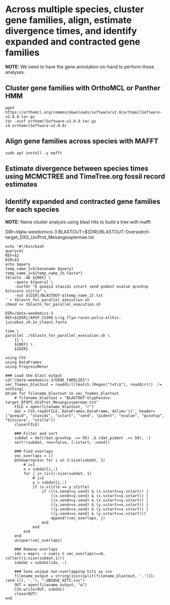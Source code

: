 # Across multiple species, cluster gene families, align, estimate divergence times, and identify expanded and contracted gene families

**NOTE:** We need to have the gene annotation on-hand to perform these analyses.

## Cluster gene families with OrthoMCL or Panther HMM
```{sh}
wget https://orthomcl.org/common/downloads/software/v2.0/orthomclSoftware-v2.0.9.tar.gz
tar -xvzf orthomclSoftware-v2.0.9.tar.gz
cd orthomclSoftware-v2.0.9/
```

## Align gene families across species with MAFFT
```{sh}
sudo apt install -y mafft
```

## Estimate divergence between species times using MCMCTREE and TimeTree.org fossil record estimates


## Identify expanded and contracted gene families for each species


**NOTE:** Naive cluster analysis using blast hits to build a tree with mafft

DIR=/data-weedomics-3
BLASTOUT=${DIR}/BLASTOUT-Overwatch-target_DXS_UniProt_Mesangiospermae.txt

```{sh}
echo '#!/bin/bash
query=$1
REF=$2
DIR=$3
echo $query
temp_name_1=$(basename $query)
temp_name_2=${temp_name_1%.fasta*}
tblastn -db ${REF} \
    -query ${query} \
    -outfmt "6 qseqid staxids sstart send pident evalue qcovhsp bitscore stitle" \
    -out ${DIR}/BLASTOUT-${temp_name_2}.txt
' > tblastn_for_parallel_execution.sh
chmod +x tblastn_for_parallel_execution.sh

DIR=/data-weedomics-3
REF=${DIR}/APGP_CSIRO_Lrig_flye-racon-polca-allhic-juicebox_v0.1n_clean1.fasta 

time \
parallel ./tblastn_for_parallel_execution.sh \
    {} \
    ${REF} \
    ${DIR}
```

```{julia}
using CSV
using DataFrames
using ProgressMeter

### Load the blast output
cd("/data-weedomics-3/GENE_FAMILIES")
vec_fnames_blastout = readdir()[match.(Regex("txt\$"), readdir()) .!= nothing]
@time for filename_blastout in vec_fnames_blastout
    # filename_blastout = "BLASTOUT-Glyphosate-target_EPSPS_UniProt_Mesangiospermae.txt"
    FILE = open(filename_blastout, "r")
    dat = CSV.read(FILE, DataFrames.DataFrame, delim='\t', header=["qseqid", "staxids", "sstart", "send", "pident", "evalue", "qcovhsp", "bitscore", "stitle"])
    close(FILE)

    ### Filter and sort
    subdat = dat[(dat.qcovhsp .>= 95) .& (dat.pident .>= 50), :]
    sort!(subdat, rev=false, [:sstart, :send])

    ### Find overlaps
    vec_overlaps = []
    @showprogress for i in 1:size(subdat, 1)
        # i=1
        x = subdat[i,:]
        for j in (i+1):size(subdat, 1)
            # j=2
            y = subdat[j,:]
            if (x.stitle == y.stitle)
                if (((x.send<=y.send) & (x.sstart>=y.sstart)) | 
                    ((x.send>=y.send) & (x.sstart>=y.sstart)) | 
                    ((x.send<=y.send) & (x.sstart<=y.sstart)) |
                    ((y.send<=x.send) & (y.sstart>=x.sstart)) | 
                    ((y.send>=x.send) & (y.sstart>=x.sstart)) | 
                    ((y.send<=x.send) & (y.sstart<=x.sstart)))
                    append!(vec_overlaps, j)
                end
            end
        end
    end
    unique!(vec_overlaps)

    ### Remove overlaps
    idx = map(x -> sum(x ∈ vec_overlaps)==0, collect(1:size(subdat,1)))
    subdat = subdat[idx, :]

    ### Save unique non-overlapping hits as csv
    filename_output = string(join(split(filename_blastout, '.')[1:(end-1)], '.'), "-UNIQUE_HITS.csv")
    OUT = open(filename_output, "w")
    CSV.write(OUT, subdat)
    close(OUT)
end

```


